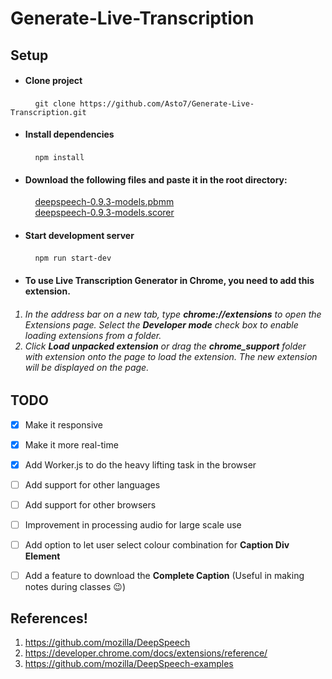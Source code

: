 # Generate-Live-Transcription

## Setup

- #### Clone project
&nbsp; &nbsp; &nbsp; &nbsp; &nbsp; `git clone https://github.com/Asto7/Generate-Live-Transcription.git`


- #### Install dependencies
&nbsp; &nbsp; &nbsp; &nbsp; &nbsp; `npm install`


- #### Download the following files and paste it in the root directory:  <br />
&nbsp; &nbsp; &nbsp; &nbsp; &nbsp; [deepspeech-0.9.3-models.pbmm](https://github.com/mozilla/DeepSpeech/releases/download/v0.9.3/deepspeech-0.9.3-models.pbmm)  <br />
&nbsp; &nbsp; &nbsp; &nbsp; &nbsp; [deepspeech-0.9.3-models.scorer](https://github.com/mozilla/DeepSpeech/releases/download/v0.9.3/deepspeech-0.9.3-models.scorer)  <br />


- #### Start development server
&nbsp; &nbsp; &nbsp; &nbsp; &nbsp; ` npm run start-dev `


- #### To use Live Transcription Generator in Chrome, you need to add this extension.

<ol>
 <h6>
  <li> In the address bar on a new tab, type <b>chrome://extensions</b> to open the Extensions page. Select the <b>Developer mode</b> check box to enable loading extensions from a folder.</li>

 <li> Click <b>Load unpacked extension</b> or drag the <b>chrome_support</b> folder with extension onto the page to load the extension. The new extension will be displayed on the page.</li>
 </h6>
</ol>


## TODO

- [x] Make it responsive
- [x] Make it more real-time
- [x] Add Worker.js to do the heavy lifting task in the browser
- [ ] Add support for other languages
- [ ] Add support for other browsers
- [ ] Improvement in processing audio for large scale use
- [ ] Add option to let user select colour combination for **Caption Div Element**
- [ ] Add a feature to download the **Complete Caption** (Useful in making notes during classes :wink:)


## References!
1. https://github.com/mozilla/DeepSpeech
2. https://developer.chrome.com/docs/extensions/reference/
3. https://github.com/mozilla/DeepSpeech-examples
